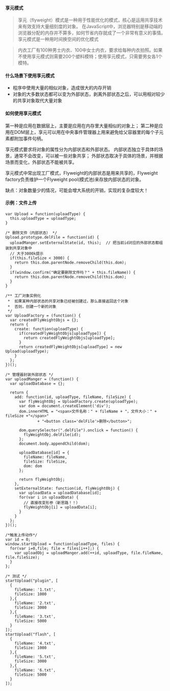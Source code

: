#### 享元模式

> 享元（flyweight）模式是一种用于性能优化的模式，核心是运用共享技术来有效支持大量细刻度的对象。 在JavaScript中，浏览器特别是移动端的浏览器分配的内存并不算多，如何节省内存就成了一个非常有意义的事情。
享元模式是一种用时间换空间的优化模式

> 内衣工厂有100种男士内衣、100中女士内衣，要求给每种内衣拍照。如果不使用享元模式则需要200个塑料模特；使用享元模式，只需要男女各1个模特。


#### 什么场景下使用享元模式

* 程序中使用大量的相似对象，造成很大的内存开销
* 对象的大多数状态都可以变为外部状态，剥离外部状态之后，可以用相对较少的共享对象取代大量对象

#### 如何使用享元模式

第一种是应用在数据层上，主要是应用在内存里大量相似的对象上；
第二种是应用在DOM层上，享元可以用在中央事件管理器上用来避免给父容器里的每个子元素都附加事件句柄。

享元模式要求将对象的属性分为内部状态和外部状态。
内部状态独立于具体的场景，通常不会改变，可以被一些对象共享；
外部状态取决于具体的场景，并根据场景而变化，外部状态不能被共享。

享元模式中常出现工厂模式，Flyweight的内部状态是用来共享的，Flyweight factory负责维护一个Flyweight pool(模式池)来存放内部状态的对象。

缺点：对象数量少的情况，可能会增大系统的开销，实现的复杂度较大！

#### 示例：文件上传

```
var Upload = function(uploadType) {
  this.uploadType = uploadType;
}
​
/* 删除文件（内部状态） */
Upload.prototype.delFile = function(id) {
  uploadManger.setExternalState(id, this);  // 把当前id对应的外部状态都组装到共享对象中
  // 大于3000k提示
  if(this.fileSize < 3000) {
    return this.dom.parentNode.removeChild(this.dom);
  }
  if(window.confirm("确定要删除文件吗？" + this.fileName)) {
    return this.dom.parentNode.removeChild(this.dom);
  }
}
​
/** 工厂对象实例化 
 *  如果某种内部状态的共享对象已经被创建过，那么直接返回这个对象
 *  否则，创建一个新的对象
 */
var UploadFactory = (function() {
  var createdFlyWeightObjs = {};
  return {
    create: function(uploadType) {
      if(createdFlyWeightObjs[uploadType]) {
        return createdFlyWeightObjs[uploadType];
      }
      return createdFlyWeightObjs[uploadType] = new Upload(uploadType);
    }
  };
})();
​
/* 管理器封装外部状态 */
var uploadManger = (function() {
  var uploadDatabase = {};
​
  return {
    add: function(id, uploadType, fileName, fileSize) {
      var flyWeightObj = UploadFactory.create(uploadType);
      var dom = document.createElement('div');
      dom.innerHTML = "<span>文件名称：" + fileName + "，文件大小：" + fileSize +"</span>"
              + "<button class='delFile'>删除</button>";
​
      dom.querySelector(".delFile").onclick = function() {
        flyWeightObj.delFile(id);
      };
      document.body.appendChild(dom);
​
      uploadDatabase[id] = {
        fileName: fileName,
        fileSize: fileSize,
        dom: dom
      };
​
      return flyWeightObj;
    },
    setExternalState: function(id, flyWeightObj) {
      var uploadData = uploadDatabase[id];
      for(var i in uploadData) {
        // 直接改变形参（新思路！！）
        flyWeightObj[i] = uploadData[i];
      }
    }
  };
})();
​
/*触发上传动作*/
var id = 0;
window.startUpload = function(uploadType, files) {
  for(var i=0,file; file = files[i++];) {
    var uploadObj = uploadManger.add(++id, uploadType, file.fileName, file.fileSize);
  }
};
​
/* 测试 */
startUpload("plugin", [
  {
    fileName: '1.txt',
    fileSize: 1000
  },{
    fileName: '2.txt',
    fileSize: 3000
  },{
    fileName: '3.txt',
    fileSize: 5000
  }
]);
startUpload("flash", [
  {
    fileName: '4.txt',
    fileSize: 1000
  },{
    fileName: '5.txt',
    fileSize: 3000
  },{
    fileName: '6.txt',
    fileSize: 5000
  }
]);

```

